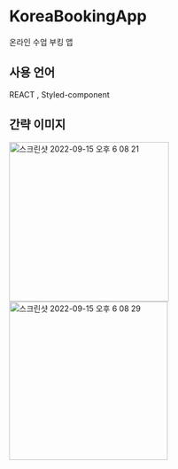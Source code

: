 # KoreaBookingApp

온라인 수업 부킹 앱

## 사용 언어

REACT , Styled-component

## 간략 이미지

<img width="288" alt="스크린샷 2022-09-15 오후 6 08 21" src="https://user-images.githubusercontent.com/75825734/190364203-4f02e471-14e6-4b04-8390-4b9ff0cad7d9.png">

<img width="286" alt="스크린샷 2022-09-15 오후 6 08 29" src="https://user-images.githubusercontent.com/75825734/190364263-3abee87a-00d3-484d-98a2-9d9da3c03d84.png">
